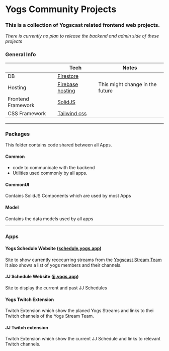 # Yogs Community Projects

### This is a collection of Yogscast related frontend web projects.

*There is currently no plan to release the backend and admin side of these projects*

### General Info

|                    | Tech                                                         | Notes                           |
|--------------------|--------------------------------------------------------------|---------------------------------|
| DB                 | [Firestore](https://firebase.google.com/docs/firestore)      ||
| Hosting            | [Firebase hosting](https://firebase.google.com/docs/hosting) | This might change in the future |
| Frontend Framework | [SolidJS](https://www.solidjs.com/)                          ||
| CSS Framework      | [Tailwind css](https://tailwindcss.com/)                     ||

---

### Packages

This folder contains code shared between all Apps.

#### Common

- code to communicate with the backend
- Utilities used commonly by all apps.

#### CommonUI

Contains SolidJS Components which are used by most Apps

#### Model

Contains the data models used by all apps

---

### Apps

#### Yogs Schedule Website ([schedule.yogs.app](https://schedule.yogs.app))

Site to show currently reoccurring streams from the [Yogscast Stream Team](https://www.twitch.tv/team/yogscast)
It also shows a list of yogs members and their channels.

#### JJ Schedule Website ([jj.yogs.app](https://jj.yogs.app))

Site to display the current and past JJ Schedules

#### Yogs Twitch Extension

Twitch Extension which show the planed Yogs Streams and links to thei Twitch channels of the Yogs Stream Team.

#### JJ Twitch extension

Twitch Extension which show the current JJ Schedule and links to relevant Twitch channels.
